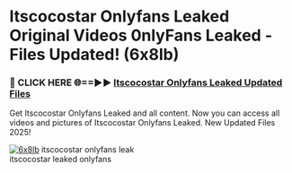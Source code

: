 # Itscocostar Onlyfans Leaked Original Videos 0nlyFans Leaked - Files Updated! (6x8lb)

<h3>🔴 CLICK HERE 🌐==►► <a href="https://tinyurl.com/ms9xzufz" rel="nofollow">Itscocostar Onlyfans Leaked Updated Files</a></h3>

Get Itscocostar Onlyfans Leaked and all content. Now you can access all videos and pictures of Itscocostar Onlyfans Leaked. New Updated Files 2025!

[![6x8lb](https://i.imgur.com/PQ7UWWw.gif)](https://tinyurl.com/ms9xzufz)
itscocostar onlyfans leak<br>
itscocostar leaked onlyfans
